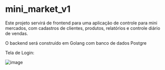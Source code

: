 # mini_market_v1

Este projeto servirá de frontend para uma aplicação de controle para mini mercados, com cadastros de clientes, produtos, relatórios e controle diário de vendas.

O backend será construído em Golang com banco de dados Postgre

Tela de Login:

![image](https://github.com/RodrigoFigueiredo346/mini_market_v1/assets/66795323/92cc7058-c1b5-444c-bc22-50d3792128c0)
